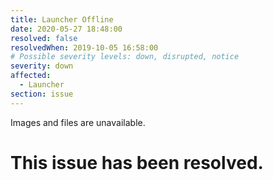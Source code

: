 ```yaml
---
title: Launcher Offline
date: 2020-05-27 18:48:00
resolved: false
resolvedWhen: 2019-10-05 16:58:00
# Possible severity levels: down, disrupted, notice
severity: down
affected:
  - Launcher
section: issue
---
```


Images and files are unavailable.

# This issue has been resolved.
